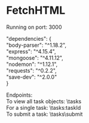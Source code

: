 # FetchHTML  
  
Running on port: 3000  
  
"dependencies": {  
"body-parser": "^1.18.2",  
"express": "^4.15.4",  
"mongoose": "^4.11.12",  
"nodemon": "^1.12.1",  
"requests": "^0.2.2",  
"save-dev": "^2.0.0"  
}  
  
Endpoints:  
To view all task objects: \tasks  
For a single task: \tasks\:taskId  
To submit a task:  \tasks\submit  